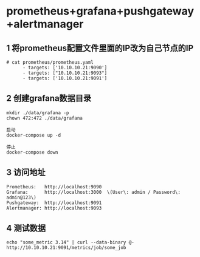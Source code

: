 # prometheus+grafana+pushgateway+alertmanager

## 1 将prometheus配置文件里面的IP改为自己节点的IP

```shell
# cat prometheus/prometheus.yaml 
      - targets: ['10.10.10.21:9090']
      - targets: ["10.10.10.21:9093"]
      - targets: ['10.10.10.21:9091']
```

## 2 创建grafana数据目录

```
mkdir ./data/grafana -p
chown 472:472 ./data/grafana
```



```
启动
docker-compose up -d

停止
docker-compose down

```

## 3 访问地址

```
Prometheus:   http://localhost:9090
Grafana:      http://localhost:3000  \(User\: admin / Password\: admin@123\)
Pushgateway:  http://localhost:9091
Alertmanager: http://localhost:9093
```



## 4 测试数据

```
echo "some_metric 3.14" | curl --data-binary @- http://10.10.10.21:9091/metrics/job/some_job
```

